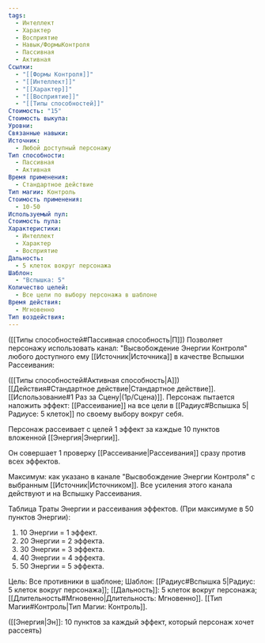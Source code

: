 ```yaml
---
tags:
  - Интеллект
  - Характер
  - Восприятие
  - Навык/ФормыКонтроля
  - Пассивная
  - Активная
Ссылки:
  - "[[Формы Контроля]]"
  - "[[Интеллект]]"
  - "[[Характер]]"
  - "[[Восприятие]]"
  - "[[Типы способностей]]"
Стоимость: "15"
Стоимость выкупа: 
Уровни: 
Связанные навыки: 
Источник:
  - Любой доступный персонажу
Тип способности:
  - Пассивная
  - Активная
Время применения:
  - Стандартное действие
Тип магии: Контроль
Стоимость применения:
  - 10-50
Используемый пул: 
Стоимость пула: 
Характеристики:
  - Интеллект
  - Характер
  - Восприятие
Дальность:
  - 5 клеток вокруг персонажа
Шаблон:
  - "Вспышка: 5"
Количество целей:
  - Все цели по выбору персонажа в шаблоне
Время действия:
  - Мгновенно
Тип воздействия:
---
```

([[Типы способностей#Пассивная способность|П]]) Позволяет персонажу использовать канал: "Высвобождение Энергии Контроля" любого доступного ему [[Источник|Источника]] в качестве Вспышки Рассеивания:

([[Типы способностей#Активная способность|А]]) [[Действия#Стандартное действие|Стандартное действие]]. [[Использование#1 Раз за Сцену|(1р/Сцена)]]. Персонаж пытается наложить эффект: [[Рассеивание]] на все цели в [[Радиус#Вспышка 5|Радиусе: 5 клеток]] по своему выбору вокруг себя. 

Персонаж рассеивает с целей 1 эффект за каждые 10 пунктов вложенной [[Энергия|Энергии]]. 

Он совершает 1 проверку [[Рассеивание|Рассеивания]] сразу против всех эффектов. 
 
Максимум: как указано в канале "Высвобождение Энергии Контроля" с выбранным [[Источник|Источником]]. Все усиления этого канала действуют и на Вспышку Рассеивания.

Таблица Траты Энергии и рассеивания эффектов.
(При максимуме в 50 пунктов Энергии):

1. 10 Энергии = 1 эффект.
2. 20 Энергии = 2 эффекта.
3. 30 Энергии = 3 эффекта.
4. 40 Энергии = 4 эффекта.
5. 50 Энергии = 5 эффекта.

Цель: Все противники в шаблоне; Шаблон: [[Радиус#Вспышка 5|Радиус: 5 клеток вокруг персонажа]]; [[Дальность]]: 5 клеток вокруг персонажа; [[Длительность#Мгновенно|Длительность: Мгновенно]]. [[Тип Магии#Контроль|Тип Магии: Контроль]]. 

([[Энергия|Эн]]: 10 пунктов за каждый эффект, который персонаж хочет рассеять)